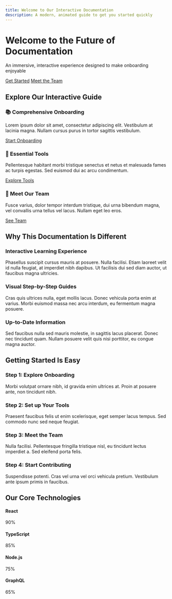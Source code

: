 ```yaml
---
title: Welcome to Our Interactive Documentation
description: A modern, animated guide to get you started quickly
---
```


<div class="hero" data-aos="fade-up">
  <h1 class="typing-effect">Welcome to the Future of Documentation</h1>
  <p>An immersive, interactive experience designed to make onboarding enjoyable</p>
  <div>
    <a href="onboarding/getting-started/" class="md-button">Get Started</a>
    <a href="team/" class="md-button md-button--secondary">Meet the Team</a>
  </div>
</div>

## Explore Our Interactive Guide

<div class="card-grid">
  <div class="card" data-aos="fade-up" data-aos-delay="100">
    <h3>📚 Comprehensive Onboarding</h3>
    <p>Lorem ipsum dolor sit amet, consectetur adipiscing elit. Vestibulum at lacinia magna. Nullam cursus purus in tortor sagittis vestibulum.</p>
    <a href="onboarding/getting-started/" class="md-button">Start Onboarding</a>
  </div>
  
  <div class="card" data-aos="fade-up" data-aos-delay="200">
    <h3>🧰 Essential Tools</h3>
    <p>Pellentesque habitant morbi tristique senectus et netus et malesuada fames ac turpis egestas. Sed euismod dui ac arcu condimentum.</p>
    <a href="tools/" class="md-button">Explore Tools</a>
  </div>
  
  <div class="card" data-aos="fade-up" data-aos-delay="300">
    <h3>👥 Meet Our Team</h3>
    <p>Fusce varius, dolor tempor interdum tristique, dui urna bibendum magna, vel convallis urna tellus vel lacus. Nullam eget leo eros.</p>
    <a href="team/" class="md-button">See Team</a>
  </div>
</div>

## Why This Documentation Is Different

<div class="feature-box" data-aos="fade-right">
  <h3>Interactive Learning Experience</h3>
  <p>Phasellus suscipit cursus mauris at posuere. Nulla facilisi. Etiam laoreet velit id nulla feugiat, at imperdiet nibh dapibus. Ut facilisis dui sed diam auctor, ut faucibus magna ultricies.</p>
</div>

<div class="feature-box" data-aos="fade-left">
  <h3>Visual Step-by-Step Guides</h3>
  <p>Cras quis ultrices nulla, eget mollis lacus. Donec vehicula porta enim at varius. Morbi euismod massa nec arcu interdum, eu fermentum magna posuere.</p>
</div>

<div class="feature-box" data-aos="fade-right">
  <h3>Up-to-Date Information</h3>
  <p>Sed faucibus nulla sed mauris molestie, in sagittis lacus placerat. Donec nec tincidunt quam. Nullam posuere velit quis nisi porttitor, eu congue magna auctor.</p>
</div>

## Getting Started Is Easy

<div class="timeline">
  <div class="timeline-container left" data-aos="fade-right">
    <div class="timeline-content">
      <h3>Step 1: Explore Onboarding</h3>
      <p>Morbi volutpat ornare nibh, id gravida enim ultrices at. Proin at posuere ante, non tincidunt nibh.</p>
    </div>
  </div>
  <div class="timeline-container right" data-aos="fade-left">
    <div class="timeline-content">
      <h3>Step 2: Set up Your Tools</h3>
      <p>Praesent faucibus felis ut enim scelerisque, eget semper lacus tempus. Sed commodo nunc sed neque feugiat.</p>
    </div>
  </div>
  <div class="timeline-container left" data-aos="fade-right">
    <div class="timeline-content">
      <h3>Step 3: Meet the Team</h3>
      <p>Nulla facilisi. Pellentesque fringilla tristique nisl, eu tincidunt lectus imperdiet a. Sed eleifend porta felis.</p>
    </div>
  </div>
  <div class="timeline-container right" data-aos="fade-left">
    <div class="timeline-content">
      <h3>Step 4: Start Contributing</h3>
      <p>Suspendisse potenti. Cras vel urna vel orci vehicula pretium. Vestibulum ante ipsum primis in faucibus.</p>
    </div>
  </div>
</div>

## Our Core Technologies

<div data-aos="fade-up">
  <div class="progress-container">
    <h4>React</h4>
    <div class="progress-bar" data-width="90%">
      <span class="progress-text">90%</span>
    </div>
  </div>
  
  <div class="progress-container">
    <h4>TypeScript</h4>
    <div class="progress-bar" data-width="85%">
      <span class="progress-text">85%</span>
    </div>
  </div>
  
  <div class="progress-container">
    <h4>Node.js</h4>
    <div class="progress-bar" data-width="75%">
      <span class="progress-text">75%</span>
    </div>
  </div>
  
  <div class="progress-container">
    <h4>GraphQL</h4>
    <div class="progress-bar" data-width="65%">
      <span class="progress-text">65%</span>
    </div>
  </div>
</div>

<script>
  // This script will run when the page loads
  document.addEventListener('DOMContentLoaded', function() {
    console.log('Home page loaded!');
    // Any page-specific JavaScript can go here
  });
</script>